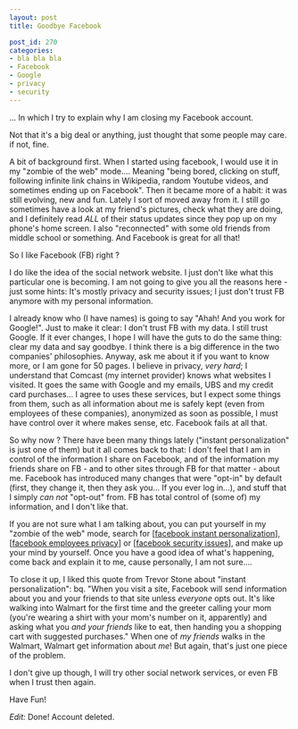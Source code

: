 ```yaml
---
layout: post
title: Goodbye Facebook

post_id: 270
categories:
- bla bla bla
- Facebook
- Google
- privacy
- security
---
```


... In which I try to explain why I am closing my Facebook account.

Not that it's a big deal or anything, just thought that some people may care. if not, fine.

A bit of background first. When I started using facebook, I would use it in my "zombie of the web" mode.... Meaning "being bored, clicking on stuff, following infinite link chains in Wikipedia, random Youtube videos, and sometimes ending up on Facebook". Then it became more of a habit: it was still evolving, new and fun. Lately I sort of moved away from it. I still go sometimes have a look at my friend's pictures, check what they are doing, and I definitely read *ALL* of their status updates since they pop up on my phone's home screen. I also "reconnected" with some old friends from middle school or something. And Facebook is great for all that!

So I like Facebook (FB) right ?

<!--more-->

I do like the idea of the social network website. I just don't like what this particular one is becoming. I am not going to give you all the reasons here - just some hints: It's mostly privacy and security issues; I just don't trust FB anymore with my personal information.

I already know who (I have names) is going to say "Ahah! And you work for Google!". Just to make it clear: I don't trust FB with my data. I still trust Google. If it ever changes, I hope I will have the guts to do the same thing: clear my data and say goodbye. I think there is a big difference in the two companies' philosophies. Anyway, ask me about it if you want to know more, or I am gone for 50 pages. I believe in privacy, *very hard*; I understand that Comcast (my internet provider) knows what websites I visited. It goes the same with Google and my emails, UBS and my credit card purchases... I agree to uses these services, but I expect some things from them, such as all information about me is safely kept (even from employees of these companies), anonymized as soon as possible, I must have control over it where makes sense, etc. Facebook fails at all that.

So why now ? There have been many things lately ("instant personalization" is just one of them) but it all comes back to that: I don't feel that I am in control of the information I share on Facebook, and of the information my friends share on FB - and to other sites through FB for that matter - about me. Facebook has introduced many changes that were "opt-in" by default (first, they change it, then they ask you... If you ever log in...), and stuff that I simply *can not* "opt-out" from. FB has total control of (some of) my information, and I don't like that.

If you are not sure what I am talking about, you can put yourself in my "zombie of the web" mode, search for \[<a href="http://www.google.com/search?q=facebook+instant+personalization" target="_blank">facebook instant personalization</a>], \[<a href="http://www.google.com/search?q=facebook+employees+privacy" target="_blank">facebook employees privacy</a>] or \[<a href="http://www.google.com/search?q=facebook+security+issues" target="_blank">facebook security issues</a>], and make up your mind by yourself. Once you have a good idea of what's happening, come back and explain it to me, cause personally, I am not sure....

To close it up, I liked this quote from Trevor Stone about "instant personalization":
bq. "When you visit a site, Facebook will send information about you and your friends to that site unless *everyone* opts out. It's like walking into Walmart for the first time and the greeter calling your mom (you're wearing a shirt with your mom's number on it, apparently) and asking what you *and your friends* like to eat, then handing you a shopping cart with suggested purchases."
When one of *my friends* walks in the Walmart, Walmart get information about *me*! But again, that's just one piece of the problem.

I don't give up though, I will try other social network services, or even FB when I trust then again.

Have Fun!

*Edit:* Done! Account deleted.
